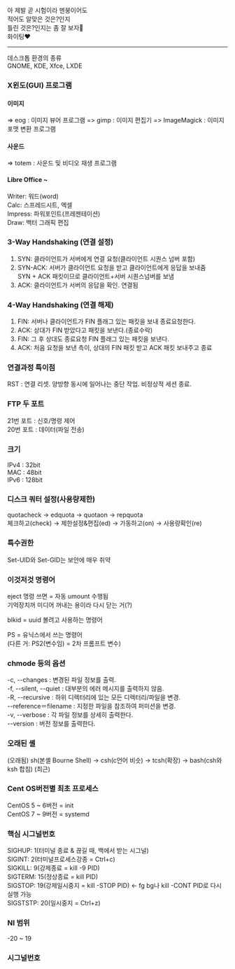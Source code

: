아 제발 곧 시험이라 멘붕이어도  
적어도 알맞은 것은?인지  
틀린 것은?인지는 좀 잘 보자🥺  
화이팅❤️  
  
***
  
데스크톱 환경의 종류  
GNOME, KDE, Xfce, LXDE  
  
### X윈도(GUI) 프로그램

#### 이미지 
=> eog : 이미지 뷰어 프로그램
=> gimp : 이미지 편집기
=> ImageMagick : 이미지 포맷 변환 프로그램

#### 사운드 
=> totem : 사운드 및 비디오 재생 프로그램

#### Libre Office ~  
Writer: 워드(word)  
Calc: 스프레드시트, 엑셀  
Impress: 파워포인트(프레젠테이션)  
Draw: 백터 그래픽 편집  

### 3-Way Handshaking (연결 설정) 

1) SYN: 클라이언트가 서버에게 연결 요청(클라이언트 시퀀스 넘버 포함)  
2) SYN-ACK: 서버가 클라이언트 요청을 받고 클라이언트에게 응답을 보내줌  
SYN + ACK 패킷이므로 클라이언트+서버 시퀀스넘버를 보냄  
3) ACK: 클라이언트가 서버의 응답을 확인. 연결됨  

### 4-Way Handshaking (연결 해제) 

1) FIN: 서버나 클라이언트가 FIN 플래그 있는 패킷을 보내 종료요청한다.  
2) ACK: 상대가 FIN 받았다고 패킷을 보낸다.(종료수락)  
3) FIN: 그 후 상대도 종료요청 FIN 플래그 있는 패킷을 보낸다.  
4) ACK: 처음 요청을 보낸 측이, 상대의 FIN 패킷 받고 ACK 패킷 보내주고 종료

### 연결과정 특이점 
RST : 연결 리셋. 양방향 동시에 일어나는 중단 작업. 비정상적 세션 종료.  
  
### FTP 두 포트 
21번 포트 : 신호/명령 제어  
20번 포트 : 데이터(파일 전송)  

### 크기 
IPv4 : 32bit  
MAC : 48bit  
IPv6 : 128bit  

### 디스크 쿼터 설정(사용량제한) 
quotacheck → edquota → quotaon → repquota  
체크하고(check) → 제한설정&편집(ed) → 가동하고(on) → 사용량확인(re)  
  
### 특수권한 
Set-UID와 Set-GID는 보안에 매우 취약  

### 이것저것 명령어  
eject 명령 쓰면 = 자동 umount 수행됨  
기억장치꺼 미디어 꺼내는 용이라 다시 닫는 거(?)  
  
blkid = uuid 볼려고 사용하는 명령어  
  
PS = 유닉스에서 쓰는 명령어  
(다른 거: PS2(변수임) = 2차 프롬프트 변수)  
  
### chmode 등의 옵션 
-c, --changes : 변경된 파일 정보를 출력.  
-f, --silent, --quiet : 대부분의 에러 메시지를 출력하지 않음.  
-R, --recursive : 하위 디렉터리에 있는 모든 디렉터리/파일을 변경.  
    --reference＝filename : 지정한 파일을 참조하여 퍼미션을 변경.  
-v, --verbose : 각 파일 정보를 상세히 출력한다.  
    --version : 버전 정보를 출력한다.  
  
### 오래된 셸 
(오래됨) sh(본셸 Bourne Shell) -> csh(c언어 비슷) -> tcsh(확장) -> bash(csh와 ksh 합침) (최근)  
  
### Cent OS버전별 최초 프로세스 
CentOS 5 ~ 6버전 = init  
CentOS 7 ~ 9버전 = systemd  
  
### 핵심 시그널번호 
SIGHUP: 1(터미널 종료 & 끊길 때, 백에서 받는 시그널)  
SIGINT: 2(터미널프로세스강종 = Ctrl+c)  
SIGKILL: 9(강제종료 = kill -9 PID)  
SIGTERM: 15(정상종료 = kill PID)  
SIGSTOP: 19(강제일시중지 = kill -STOP PID)  <- fg bg나 kill -CONT PID로 다시 실행 가능  
SIGSTSTP: 20(일시중지 = Ctrl+z)  

### NI 범위 
-20 ~ 19  

### 시그널번호 
```

```
